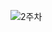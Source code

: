 ![2주차](https://user-images.githubusercontent.com/80961451/129165212-b3cfe25d-a040-4d3d-ae66-eef2a1076d70.png)
